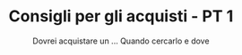 ---
layout: post
title:  Consigli per gli acquisti - PT 1
subtitle: Dovrei acquistare un ... Quando cercarlo e dove
tags: [mercato, test]
---